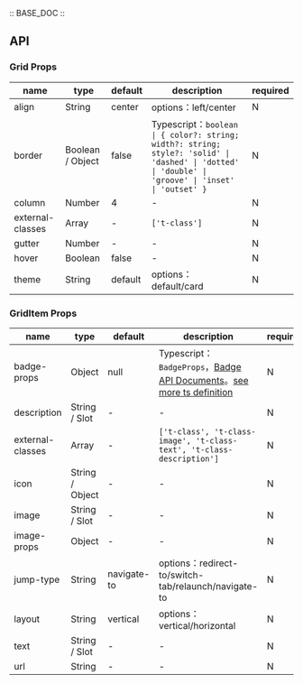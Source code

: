 :: BASE_DOC ::

## API

### Grid Props

 name             | type             | default | description                                                                                                                                        | required 
------------------|------------------|---------|----------------------------------------------------------------------------------------------------------------------------------------------------|----------
 align            | String           | center  | options：left/center                                                                                                                                | N        
 border           | Boolean / Object | false   | Typescript：`boolean \| { color?: string; width?: string; style?: 'solid' \| 'dashed' \| 'dotted' \| 'double' \| 'groove' \| 'inset' \| 'outset' }` | N        
 column           | Number           | 4       | \-                                                                                                                                                 | N        
 external-classes | Array            | -       | `['t-class']`                                                                                                                                      | N        
 gutter           | Number           | -       | \-                                                                                                                                                 | N        
 hover            | Boolean          | false   | \-                                                                                                                                                 | N        
 theme            | String           | default | options：default/card                                                                                                                               | N        

### GridItem Props

 name             | type            | default     | description                                                                                                                                                                | required 
------------------|-----------------|-------------|----------------------------------------------------------------------------------------------------------------------------------------------------------------------------|----------
 badge-props      | Object          | null        | Typescript：`BadgeProps`，[Badge API Documents](./badge?tab=api)。[see more ts definition](https://github.com/Tencent/tdesign-miniprogram/tree/develop/src/grid-item/type.ts) | N        
 description      | String / Slot   | -           | \-                                                                                                                                                                         | N        
 external-classes | Array           | -           | `['t-class', 't-class-image', 't-class-text', 't-class-description']`                                                                                                      | N        
 icon             | String / Object | -           | \-                                                                                                                                                                         | N        
 image            | String / Slot   | -           | \-                                                                                                                                                                         | N        
 image-props      | Object          | -           | \-                                                                                                                                                                         | N        
 jump-type        | String          | navigate-to | options：redirect-to/switch-tab/relaunch/navigate-to                                                                                                                        | N        
 layout           | String          | vertical    | options：vertical/horizontal                                                                                                                                                | N        
 text             | String / Slot   | -           | \-                                                                                                                                                                         | N        
 url              | String          | -           | \-                                                                                                                                                                         | N        
